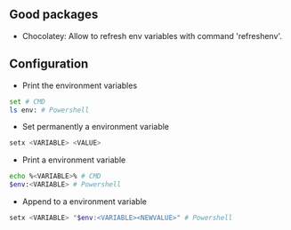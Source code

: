 ## Good packages
- Chocolatey: Allow to refresh env variables with command 'refreshenv'.

## Configuration

- Print the environment variables

```bash
set # CMD
ls env: # Powershell
```

- Set permanently a environment variable
```bash
setx <VARIABLE> <VALUE>
```

- Print a environment variable
```bash
echo %<VARIABLE>% # CMD
$env:<VARIABLE> # Powershell
```

- Append <NEWVALUE> to a environment variable
```bash
setx <VARIABLE> "$env:<VARIABLE><NEWVALUE>" # Powershell
```